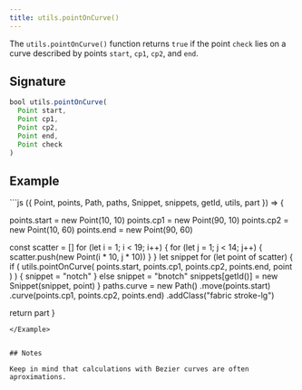 ```yaml
---
title: utils.pointOnCurve()
---
```


The `utils.pointOnCurve()` function returns `true` if the point `check` lies on a
curve described by points `start`, `cp1`, `cp2`, and `end`.

## Signature

```js
bool utils.pointOnCurve(
  Point start, 
  Point cp1, 
  Point cp2, 
  Point end, 
  Point check
)
```

## Example

<Example caption="A Utils.pointOnCurve() example">
```js
({ Point, points, Path, paths, Snippet, snippets, getId, utils, part }) => {

  points.start = new Point(10, 10)
  points.cp1 = new Point(90, 10)
  points.cp2 = new Point(10, 60)
  points.end = new Point(90, 60)
  
  const scatter = []
  for (let i = 1; i < 19; i++) {
    for (let j = 1; j < 14; j++) {
      scatter.push(new Point(i * 10, j * 10))
    }
  }
  let snippet
  for (let point of scatter) {
    if (
      utils.pointOnCurve(
        points.start,
        points.cp1,
        points.cp2,
        points.end,
        point
      )
    ) {
      snippet = "notch"
    } else snippet = "bnotch"
    snippets[getId()] = new Snippet(snippet, point)
  }
  paths.curve = new Path()
    .move(points.start)
    .curve(points.cp1, points.cp2, points.end)
    .addClass("fabric stroke-lg")

  return part
}
```
</Example>


## Notes

Keep in mind that calculations with Bezier curves are often aproximations.
